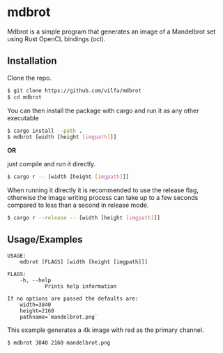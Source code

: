 # mdbrot

Mdbrot is a simple program that generates an image of a Mandelbrot set using Rust OpenCL bindings (ocl).

## Installation

Clone the repo.
```bash
$ git clone https://github.com/vilfa/mdbrot
$ cd mdbrot
```

You can then install the package with cargo and run it as any other executable
```bash
$ cargo install --path .
$ mdbrot [width [height [imgpath]]]
```
**OR**

just compile and run it directly.
```bash
$ cargo r -- [width [height [imgpath]]]
```

When running it directly it is recommended to use the release flag, otherwise the image writing process can take up to a few seconds compared to less than a second in release mode.
```bash
$ cargo r --release -- [width [height [imgpath]]]
```

## Usage/Examples
```
USAGE:
    mdbrot [FLAGS] [width [height [imgpath]]]

FLAGS:
    -h, --help
            Prints help information

If no options are passed the defaults are:
    width=3840 
    height=2160
    pathname=`mandelbrot.png`
```

This example generates a 4k image with red as the primary channel.
```bash
$ mdbrot 3840 2160 mandelbrot.png
```

